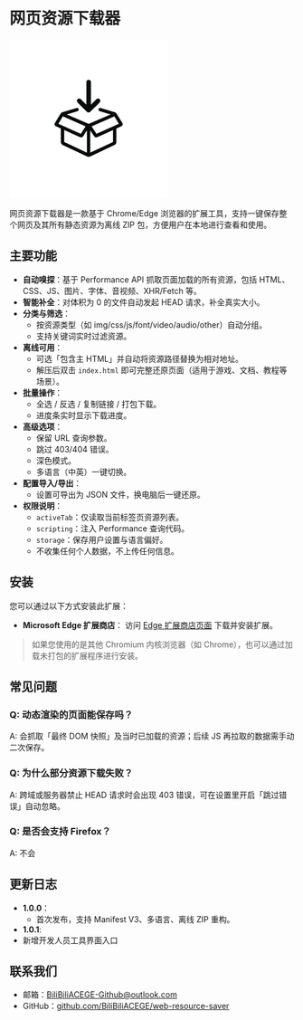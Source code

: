 # 网页资源下载器

![扩展图标](icons/icon.png)

网页资源下载器是一款基于 Chrome/Edge 浏览器的扩展工具，支持一键保存整个网页及其所有静态资源为离线 ZIP 包，方便用户在本地进行查看和使用。

## 主要功能

- **自动嗅探**：基于 Performance API 抓取页面加载的所有资源，包括 HTML、CSS、JS、图片、字体、音视频、XHR/Fetch 等。
- **智能补全**：对体积为 0 的文件自动发起 HEAD 请求，补全真实大小。
- **分类与筛选**：
  - 按资源类型（如 img/css/js/font/video/audio/other）自动分组。
  - 支持关键词实时过滤资源。
- **离线可用**：
  - 可选「包含主 HTML」并自动将资源路径替换为相对地址。
  - 解压后双击 `index.html` 即可完整还原页面（适用于游戏、文档、教程等场景）。
- **批量操作**：
  - 全选 / 反选 / 复制链接 / 打包下载。
  - 进度条实时显示下载进度。
- **高级选项**：
  - 保留 URL 查询参数。
  - 跳过 403/404 错误。
  - 深色模式。
  - 多语言（中英）一键切换。
- **配置导入/导出**：
  - 设置可导出为 JSON 文件，换电脑后一键还原。
- **权限说明**：
  - `activeTab`：仅读取当前标签页资源列表。
  - `scripting`：注入 Performance 查询代码。
  - `storage`：保存用户设置与语言偏好。
  - 不收集任何个人数据，不上传任何信息。


## 安装

您可以通过以下方式安装此扩展：

- **Microsoft Edge 扩展商店**：
  访问 [Edge 扩展商店页面](https://microsoftedge.microsoft.com/addons/detail/%E7%BD%91%E9%A1%B5%E8%B5%84%E6%BA%90%E4%B8%8B%E8%BD%BD%E5%99%A8/bljhfflkkljmpffnakllnbkoihnbmcfl) 下载并安装扩展。

> 如果您使用的是其他 Chromium 内核浏览器（如 Chrome），也可以通过加载未打包的扩展程序进行安装。

## 常见问题

### Q: 动态渲染的页面能保存吗？
A: 会抓取「最终 DOM 快照」及当时已加载的资源；后续 JS 再拉取的数据需手动二次保存。

### Q: 为什么部分资源下载失败？
A: 跨域或服务器禁止 HEAD 请求时会出现 403 错误，可在设置里开启「跳过错误」自动忽略。

### Q: 是否会支持 Firefox？
A: 不会

## 更新日志

- **1.0.0**：
  - 首次发布，支持 Manifest V3、多语言、离线 ZIP 重构。
-  **1.0.1**:
  - 新增开发人员工具界面入口


## 联系我们

- 邮箱：BiliBiliACEGE-Github@outlook.com
- GitHub：[github.com/BiliBiliACEGE/web-resource-saver](https://github.com/BiliBiliACEGE/web-resource-saver)
